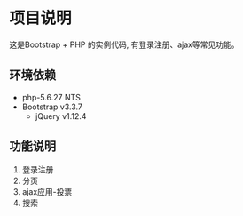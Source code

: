 # 项目说明

这是Bootstrap + PHP 的实例代码, 有登录注册、ajax等常见功能。

## 环境依赖

- php-5.6.27 NTS
- Bootstrap v3.3.7
    - jQuery v1.12.4

## 功能说明

1. 登录注册
2. 分页
3. ajax应用-投票
4. 搜索